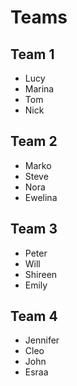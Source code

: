 # Teams

## Team 1
* Lucy
* Marina
* Tom
* Nick

## Team 2
* Marko
* Steve
* Nora
* Ewelina

## Team 3
* Peter
* Will
* Shireen
* Emily

## Team 4
* Jennifer
* Cleo
* John
* Esraa